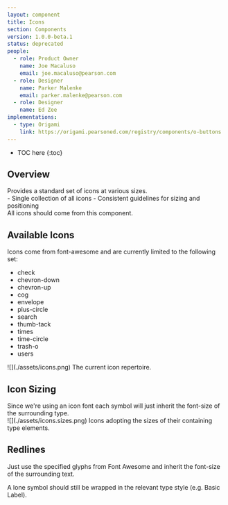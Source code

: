 ```yaml
---
layout: component
title: Icons
section: Components
version: 1.0.0-beta.1
status: deprecated
people:
  - role: Product Owner
    name: Joe Macaluso
    email: joe.macaluso@pearson.com
  - role: Designer
    name: Parker Malenke
    email: parker.malenke@pearson.com
  - role: Designer
    name: Ed Zee
implementations:
  - type: Origami
    link: https://origami.pearsoned.com/registry/components/o-buttons
---
```


* TOC here
{:toc}


## Overview
<div markdown="1" class="tagline">
Provides a standard set of icons at various sizes.
</div>

<div markdown="1" class="feature_list">
- Single collection of all icons
- Consistent guidelines for sizing and positioning
</div>

<div markdown="1" class="usage">
All icons should come from this component.
</div>

## Available Icons
<div class="section_text" markdown="1">
Icons come from font-awesome and are currently limited to the following set:

- check
- chevron-down
- chevron-up
- cog
- envelope
- plus-circle
- search
- thumb-tack
- times
- time-circle
- trash-o
- users

</div>


<div class="images">
<div class="narrow_image" markdown="1">
![](./assets/icons.png)
The current icon repertoire.
</div>
</div>


## Icon Sizing
<div class="section_text" markdown="1">
Since we're using an icon font each symbol will just inherit the font-size of the surrounding type.
</div>

<div class="images">
<div class="narrow_image" markdown="1">
![](./assets/icons.sizes.png)
Icons adopting the sizes of their containing type elements.
</div>
</div>

## Redlines
<div class="section_text" markdown="1">
Just use the specified glyphs from Font Awesome and inherit the font-size of the surrounding text.

A lone symbol should still be wrapped in the relevant type style (e.g. Basic Label).
</div>
